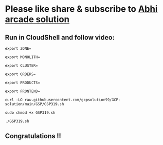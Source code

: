 # Please like share & subscribe to [Abhi arcade solution](http://www.youtube.com/@Abhi_Arcade_Solution)

## Run in CloudShell and follow video:

```
export ZONE=

export MONOLITH=

export CLUSTER=

export ORDERS=

export PRODUCTS=

export FRONTEND=
```
```
curl -LO raw.githubusercontent.com/gcpsolution99/GCP-solution/main/GSP/GSP319.sh

sudo chmod +x GSP319.sh

./GSP319.sh
```

## Congratulations !!
